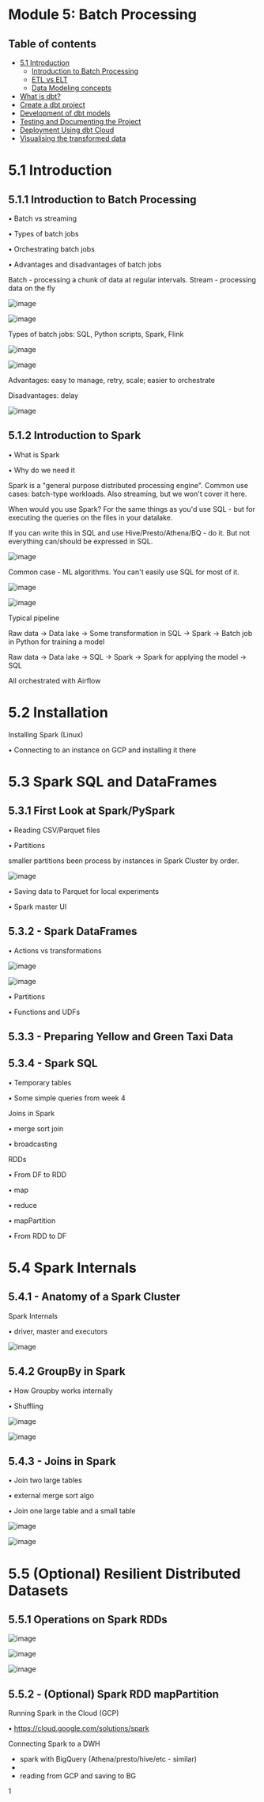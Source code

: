 # Module 5: Batch Processing

## Table of contents

- [5.1 Introduction](#51-Introduction)
  - [Introduction to Batch Processing](#511-introduction-to-batch-processing)
  - [ETL vs ELT](#ETL-vs-ELT)
  - [Data Modeling concepts](#Data-Modeling-concepts)
- [What is dbt?](#What-is-dbt)
- [Create a dbt project](#Create-a-dbt-project)
- [Development of dbt models](#Development-of-dbt-models)
- [Testing and Documenting the Project](#Testing-and-Documenting-the-Project)
- [Deployment Using dbt Cloud](#Deployment-Using-dbt-Cloud)
- [Visualising the transformed data](#Visualising-the-transformed-data)

# 5.1 Introduction
## 5.1.1 Introduction to Batch Processing

• Batch vs streaming
 
• Types of batch jobs

• Orchestrating batch jobs

• Advantages and disadvantages of batch jobs

Batch - processing a chunk of data at regular intervals. Stream - processing data on the fly

![image](https://github.com/user-attachments/assets/bfb632f1-c026-4e3d-be54-e2e3f7dbc96b)

![image](https://github.com/user-attachments/assets/20b9a178-51d1-4148-8a85-8357cf7d3e9f)

Types of batch jobs: SQL, Python scripts, Spark, Flink

![image](https://github.com/user-attachments/assets/77637762-b69f-4f00-8bd8-5c838576b36d)

![image](https://github.com/user-attachments/assets/b1d162f5-9066-4da5-84bd-234474f58aff)

Advantages: easy to manage, retry, scale; easier to orchestrate

Disadvantages: delay

![image](https://github.com/user-attachments/assets/e8d8b294-7825-4277-bd1d-32547d2015a0)


## 5.1.2 Introduction to Spark
 
• What is Spark

• Why do we need it

Spark is a "general purpose distributed processing engine". Common use cases: batch-type workloads. Also streaming, but we won't cover it here.

When would you use Spark? For the same things as you'd use SQL - but for executing the queries on the files in your datalake.

If you can write this in SQL and use Hive/Presto/Athena/BQ - do it. But not everything can/should be expressed in SQL.

![image](https://github.com/user-attachments/assets/d029187e-463e-4257-b370-76d15809cb73)

Common case - ML algorithms. You can't easily use SQL for most of it.

![image](https://github.com/user-attachments/assets/e99f6e6b-bfed-44ba-8569-835c57b77f3e)

![image](https://github.com/user-attachments/assets/d4253312-a83c-426c-a9e9-4e9b1cf9c02a)

Typical pipeline

Raw data -> Data lake -> Some transformation in SQL -> Spark -> Batch job in Python for training a model

Raw data -> Data lake -> SQL -> Spark -> Spark for applying the model -> SQL

All orchestrated with Airflow

# 5.2 Installation

Installing Spark (Linux)

• Connecting to an instance on GCP and installing it there


# 5.3 Spark SQL and DataFrames

## 5.3.1 First Look at Spark/PySpark

• Reading CSV/Parquet files

• Partitions

smaller partitions been process by instances in Spark Cluster by order.

![image](https://github.com/user-attachments/assets/cba4b7fa-7220-470e-bcab-75381f79ff1e)

• Saving data to Parquet for local experiments

• Spark master UI



## 5.3.2 - Spark DataFrames

• Actions vs transformations

![image](https://github.com/user-attachments/assets/777e097a-1c80-492e-8968-1e96bb61303d)


![image](https://github.com/user-attachments/assets/4a28e502-13f2-4a3c-8658-3b5401723b46)

• Partitions

• Functions and UDFs

## 5.3.3 - Preparing Yellow and Green Taxi Data

## 5.3.4 - Spark SQL

• Temporary tables

• Some simple queries from week 4

Joins in Spark

• merge sort join
  
• broadcasting

RDDs

• From DF to RDD

• map

• reduce

• mapPartition

• From RDD to DF

# 5.4 Spark Internals

## 5.4.1 - Anatomy of a Spark Cluster

Spark Internals

• driver, master and executors

![image](https://github.com/user-attachments/assets/eb5f63fb-123d-4c97-9a9b-502c8a154bbf)

## 5.4.2 GroupBy in Spark

• How Groupby works internally

• Shuffling

![image](https://github.com/user-attachments/assets/f90b376b-9fb2-4221-a5f8-50ed03123a7e)

![image](https://github.com/user-attachments/assets/5778dd71-cb87-43e5-981a-9f853cd13bb3)



## 5.4.3 - Joins in Spark

• Join two large tables

• external merge sort algo

• Join one large table and a small table

![image](https://github.com/user-attachments/assets/25ef629d-c77c-4fcb-b91b-5be843f60b11)

![image](https://github.com/user-attachments/assets/faa68880-8d85-41a8-b2e0-47d8a5ec9d3e)

# 5.5 (Optional) Resilient Distributed Datasets

## 5.5.1 Operations on Spark RDDs



![image](https://github.com/user-attachments/assets/297ce2fb-0889-4945-9425-6f572ff5b2e1)

![image](https://github.com/user-attachments/assets/41c4a8ca-035d-4585-884c-0cb58e496ac7)


![image](https://github.com/user-attachments/assets/846ed72e-cf66-48cb-8610-cc9b1013703e)



## 5.5.2 - (Optional) Spark RDD mapPartition






Running Spark in the Cloud (GCP)

• https://cloud.google.com/solutions/spark

Connecting Spark to a DWH

* spark with BigQuery (Athena/presto/hive/etc - similar)
* 
* reading from GCP and saving to BG



1











 


